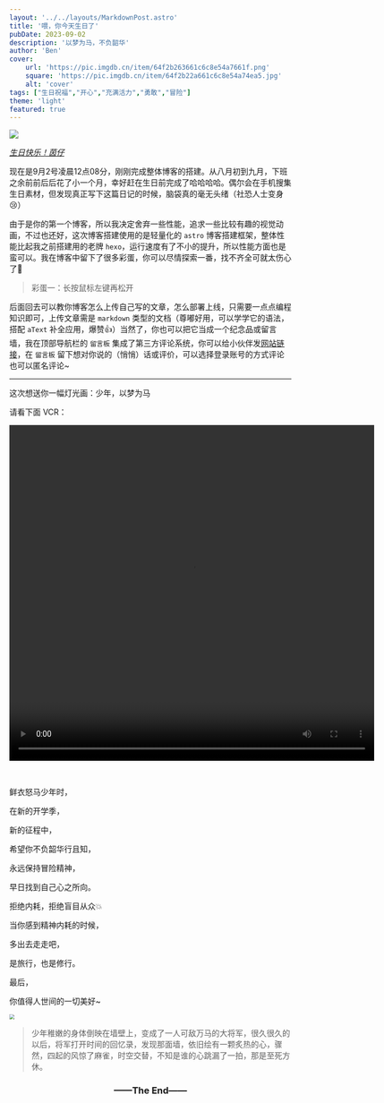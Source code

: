 ```yaml
---
layout: '../../layouts/MarkdownPost.astro'
title: '喂，你今天生日了'
pubDate: 2023-09-02
description: '以梦为马，不负韶华'
author: 'Ben'
cover:
    url: 'https://pic.imgdb.cn/item/64f2b263661c6c8e54a7661f.png'
    square: 'https://pic.imgdb.cn/item/64f2b22a661c6c8e54a74ea5.jpg'
    alt: 'cover'
tags: ["生日祝福","开心","充满活力","勇敢","冒险"]
theme: 'light'
featured: true
---
```


![](https://pic.imgdb.cn/item/64f2b553661c6c8e54a8275c.jpg)

<u>*生日快乐！茵仔*</u>

现在是9月2号凌晨12点08分，刚刚完成整体博客的搭建。从八月初到九月，下班之余前前后后花了小一个月，幸好赶在生日前完成了哈哈哈哈。偶尔会在手机搜集生日素材，但发现真正写下这篇日记的时候，脑袋真的毫无头绪（社恐人士变身😢）

由于是你的第一个博客，所以我决定舍弃一些性能，追求一些比较有趣的视觉动画，不过也还好，这次博客搭建使用的是轻量化的 `astro` 博客搭建框架，整体性能比起我之前搭建用的老牌 `hexo`，运行速度有了不小的提升，所以性能方面也是蛮可以。我在博客中留下了很多彩蛋，你可以尽情探索一番，找不齐全可就太伤心了🧐

> 彩蛋一：长按鼠标左键再松开

后面回去可以教你博客怎么上传自己写的文章，怎么部署上线，只需要一点点编程知识即可，上传文章需是 `markdown` 类型的文档（尊嘟好用，可以学学它的语法，搭配 `aText` 补全应用，爆赞👍）当然了，你也可以把它当成一个纪念品或留言墙，我在顶部导航栏的 `留言板` 集成了第三方评论系统，你可以给小伙伴发[<u>网站链接</u>](https://camille.plus/)，在 `留言板` 留下想对你说的（悄悄）话或评价，可以选择登录账号的方式评论也可以匿名评论~

---

这次想送你一幅灯光画：少年，以梦为马

请看下面 VCR：

<video width="652" height="600" controls loop>
   <source src="http://s0cl35n5m.hn-bkt.clouddn.com/videoknight.mp4?e=1693640776&token=gQm2Lb97J1vm47ZVOAz7FlV694qG8Xlgvq5gddrW:HVZ2j5CCgKBzbyvyK1bL6yIRNPs=" type="video/mp4">
   Your browser does not support the video tag.
</video>

​	

鲜衣怒马少年时，

在新的开学季，

新的征程中，

希望你不负韶华行且知，

永远保持冒险精神，

早日找到自己心之所向。

拒绝内耗，拒绝盲目从众💥

当你感到精神内耗的时候，

多出去走走吧，

是旅行，也是修行。

最后，

你值得人世间的一切美好~

<img src="https://pic.imgdb.cn/item/64f2d79f661c6c8e54b7c513.jpg" style="zoom: 57%;" />

> 少年稚嫩的身体倒映在墙壁上，变成了一人可敌万马的大将军，很久很久的以后，将军打开时间的回忆录，发现那面墙，依旧绘有一颗炙热的心，骤然，四起的风惊了麻雀，时空交替，不知是谁的心跳漏了一拍，那是至死方休。

<h3 style="text-align:center">——The End——</h3>
